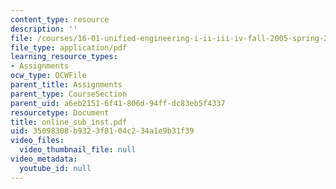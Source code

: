 ```yaml
---
content_type: resource
description: ''
file: /courses/16-01-unified-engineering-i-ii-iii-iv-fall-2005-spring-2006/35098308b9323f8104c234a1e9b31f39_online_sub_inst.pdf
file_type: application/pdf
learning_resource_types:
- Assignments
ocw_type: OCWFile
parent_title: Assignments
parent_type: CourseSection
parent_uid: a6eb2151-6f41-806d-94ff-dc83eb5f4337
resourcetype: Document
title: online_sub_inst.pdf
uid: 35098308-b932-3f81-04c2-34a1e9b31f39
video_files:
  video_thumbnail_file: null
video_metadata:
  youtube_id: null
---
```

